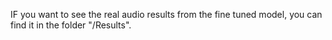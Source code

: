 IF you want to see the real audio results from the fine tuned model, you can find it in the folder "/Results".